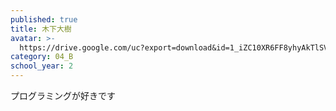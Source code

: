 ```yaml
---
published: true
title: 木下大樹
avatar: >-
  https://drive.google.com/uc?export=download&id=1_iZC10XR6FF8yhyAkTlSVsJM_p7uMcpu
category: 04_B
school_year: 2
---
```

プログラミングが好きです
